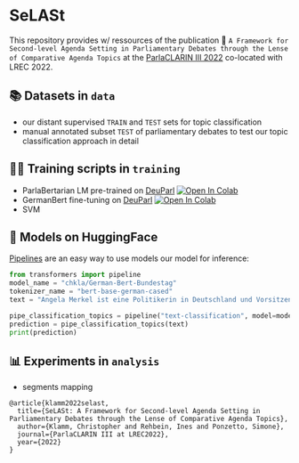 # SeLASt 
This repository provides w/ ressources of the publication 📄 `A Framework for Second-level Agenda Setting in Parliamentary Debates through the Lense of Comparative Agenda Topics` at the [ParlaCLARIN III 2022](https://www.clarin.eu/ParlaCLARIN-III) co-located with LREC 2022.

## 📚 Datasets in `data`
* our distant supervised `TRAIN` and `TEST` sets for topic classification
* manual annotated subset `TEST` of parliamentary debates to test our topic classification approach in detail

## 🏃‍♀️ Training scripts in `training`
* ParlaBertarian LM pre-trained on [DeuParl](https://tudatalib.ulb.tu-darmstadt.de/handle/tudatalib/2889?show=full) [![Open In Colab](https://colab.research.google.com/assets/colab-badge.svg)](https://colab.research.google.com/drive/1XVVK6bKycfzft0cRsrokhgy80HXlWGHF?usp=sharing)
* GermanBert fine-tuning on [DeuParl](https://tudatalib.ulb.tu-darmstadt.de/handle/tudatalib/2889?show=full) [![Open In Colab](https://colab.research.google.com/assets/colab-badge.svg)](https://colab.research.google.com/drive/1ZfeRODHwEdSGAda_fAatrRAO39OFVD5d?usp=sharing)
* SVM

## 🤖 Models on HuggingFace
[Pipelines](https://huggingface.co/docs/transformers/main_classes/pipelines) are an easy way to use models our model for inference:
```python
from transformers import pipeline
model_name = "chkla/German-Bert-Bundestag"
tokenizer_name = "bert-base-german-cased"
text = "Angela Merkel ist eine Politikerin in Deutschland und Vorsitzende der CDU"

pipe_classification_topics = pipeline("text-classification", model=model_name, tokenizer=tokenizer_name, return_all_scores=False, device=0)
prediction = pipe_classification_topics(text)
print(prediction)

```

## 📊 Experiments in `analysis`
* segments mapping

```
@article{klamm2022selast,
  title={SeLASt: A Framework for Second-level Agenda Setting in Parliamentary Debates through the Lense of Comparative Agenda Topics},
  author={Klamm, Christopher and Rehbein, Ines and Ponzetto, Simone},
  journal={ParlaCLARIN III at LREC2022},
  year={2022}
}
```
